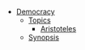 * [Democracy](./democracy/index.md)
  * [Topics](./democracy/topics/index.md)
    * [Aristoteles](./democracy/topics/aristoteles.md)
  * [Synopsis](./democracy/synopsis/index.md)
